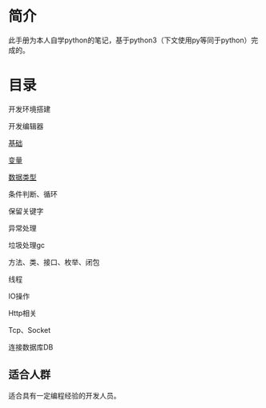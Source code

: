 # 简介

此手册为本人自学python的笔记，基于python3（下文使用py等同于python）完成的。

# 目录

开发环境搭建

开发编辑器

[基础](基础.md)

[变量](变量.md)

[数据类型](/数据类型.md)

条件判断、循环

保留关键字

异常处理

垃圾处理gc

方法、类、接口、枚举、闭包

线程

IO操作

Http相关

Tcp、Socket

连接数据库DB

## 适合人群 ##
适合具有一定编程经验的开发人员。



